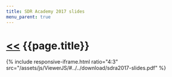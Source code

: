 ```yaml
---
title: SDR Academy 2017 slides
menu_parent: true
---
```


# [\<<](.) {{page.title}}

{% include responsive-iframe.html ratio="4:3" src="/assets/js/ViewerJS/#../../download/sdra2017-slides.pdf" %}
